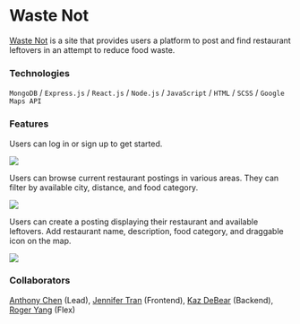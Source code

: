 # Waste Not 

[Waste Not](https://waste-not-aa.herokuapp.com/#/) is a site that provides users a platform to post and find restaurant leftovers in an attempt to reduce food waste.

### Technologies

`MongoDB` / `Express.js` / `React.js` / `Node.js` / `JavaScript` / `HTML` / `SCSS` / `Google Maps API`

### Features

Users can log in or sign up to get started.

![](w-n-splash.png)

Users can browse current restaurant postings in various areas. They can filter by available city, distance, and food category.

![](media/restaurants-page.gif)

Users can create a posting displaying their restaurant and available leftovers. Add restaurant name, description, food category, and draggable icon on the map.

![](media/upload-page.gif) 

### Collaborators

[Anthony Chen](https://github.com/simpleistruth) (Lead), [Jennifer Tran](https://github.com/juniprs) (Frontend), [Kaz DeBear](https://github.com/k99909) (Backend), [Roger Yang](https://github.com/RogerHYang) (Flex)

